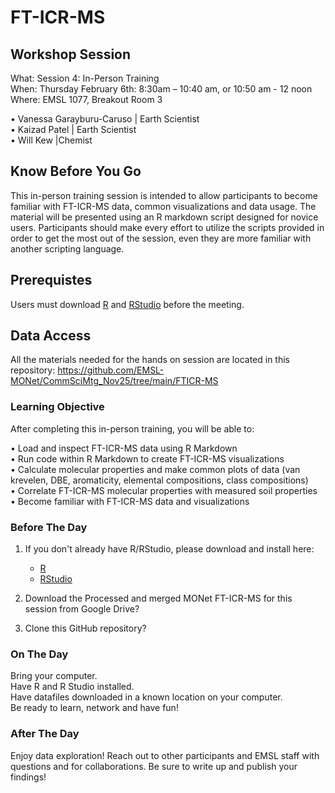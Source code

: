 # FT-ICR-MS

## Workshop Session
What: Session 4: In-Person Training   <br>
When: Thursday February 6th: 8:30am – 10:40 am, or  10:50 am - 12 noon <br>
Where:  EMSL 1077, Breakout Room 3

•	Vanessa Garayburu-Caruso | Earth Scientist  <br>
•	Kaizad Patel | Earth Scientist  <br>
•	Will Kew |Chemist <br>

## Know Before You Go
This in-person training session is intended to allow participants to become familiar with FT-ICR-MS data, common visualizations and data usage. The material will be presented using an R markdown script designed for novice users. Participants should make every effort to utilize the scripts provided in order to get the most out of the session, even they are more familiar with another scripting language.

## Prerequistes
Users must download [R](https://cran.r-project.org/)
and [RStudio](https://posit.co/downloads/) before the meeting.

## Data Access
All the materials needed for the hands on session are located in this repository: https://github.com/EMSL-MONet/CommSciMtg_Nov25/tree/main/FTICR-MS

### Learning Objective
After completing this in-person training, you will be able to:

•	Load and inspect FT-ICR-MS data using R Markdown <br>
•	Run code within R Markdown to create FT-ICR-MS visualizations <br>
•	Calculate molecular properties and make common plots of data (van krevelen, DBE, aromaticity, elemental compositions, class compositions) <br>
•	Correlate FT-ICR-MS molecular properties with measured soil properties <br>
•	Become familiar with FT-ICR-MS data and visualizations <br>

### Before The Day
1. If you don't already have R/RStudio, please download and install here:
    - [R](https://cran.r-project.org/)
    -  [RStudio](https://posit.co/downloads/)

2. Download the Processed and merged MONet FT-ICR-MS for this session from Google Drive?  <br>

3. Clone this GitHub repository? 

### On The Day
Bring your computer.  <br>
Have R and R Studio installed. <br>
Have datafiles downloaded in a known location on your computer. <br>
Be ready to learn, network and have fun! <br>

### After The Day 
Enjoy data exploration! Reach out to other participants and EMSL staff with questions and for collaborations. Be sure to write up and publish your findings! 
